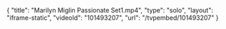 {
    "title": "Marilyn Miglin Passionate Set1.mp4",
    "type": "solo",
    "layout": "iframe-static",
    "videoId": "101493207",
    "url": "\/tvpembed\/101493207"
}